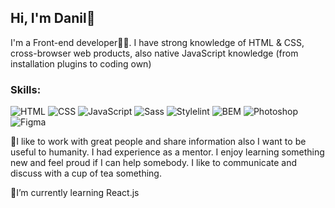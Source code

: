 
<!--
**DanilDevyatko/danilDevyatko** is a ✨ _special_ ✨ repository because its `README.md` (this file) appears on your GitHub profile.

Here are some ideas to get you started:

- 🔭 I’m currently working on ...
- 🌱 I’m currently learning ...
- 👯 I’m looking to collaborate on ...
- 🤔 I’m looking for help with ...
- 💬 Ask me about ...
- 📫 How to reach me: ...
- 😄 Pronouns: ...
- ⚡ Fun fact: ...
-->

## Hi, I'm Danil👋
I'm a Front-end developer👨‍💻. I have strong knowledge of HTML & CSS, cross-browser web products, also native JavaScript knowledge (from installation plugins to coding own)

### Skills:

  ![HTML](https://img.shields.io/badge/-HTML5-black?style=flat&logo=HTML5)
  ![CSS](https://img.shields.io/badge/-CSS-black?style=flat&logo=CSS3)
  ![JavaScript](https://img.shields.io/badge/-JavaScript-black?style=flat&logo=JavaScript "")
  ![Sass](https://img.shields.io/badge/-Sass-black?style=flat&logo=Sass "")
  ![Stylelint](https://img.shields.io/badge/-Stylelint-black?style=flat&logo=Stylelint "")
  ![BEM](https://img.shields.io/badge/-BEM-black?style=flat&logo=BEM "")
  ![Photoshop](https://img.shields.io/badge/-Photoshop-black?style=flat&logo=Photoshop "")
  ![Figma](https://img.shields.io/badge/-Figma-black?style=flat&logo=Figma "")

👯I like to work with great people and share information also I want to be useful to humanity. I had experience as a mentor.
  I enjoy learning something new and feel proud if I can help somebody. I like to communicate and discuss with a cup of tea something.

🌱I’m currently learning React.js
